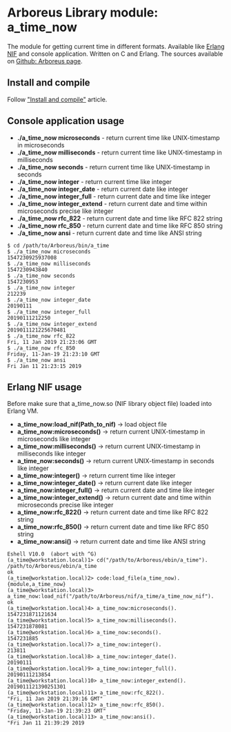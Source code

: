 # Arboreus Library module: a_time_now

The module for getting current time in different formats. Available like [Erlang NIF](http://erlang.org/doc/tutorial/nif.html) and console application. Written on C and Erlang. The sources available on [Github: Arboreus page](https://github.com/ArboreusSystems/arboreus_library).

## Install and compile

Follow ["Install and compile"](https://github.com/ArboreusSystems/arboreus_wiki_public/blob/master/library/wiki_install_and_compile.md) article.

## Console application usage

* **./a_time_now microseconds** - return current time like UNIX-timestamp in microseconds
* **./a_time_now milliseconds** - return current time like UNIX-timestamp in milliseconds
* **./a_time_now seconds** - return current time like UNIX-timestamp in seconds
* **./a_time_now integer** - return current time like integer
* **./a_time_now integer_date** - return current date like integer
* **./a_time_now integer_full** - return current date and time like integer
* **./a_time_now integer_extend** - return current date and time within microseconds precise like integer
* **./a_time_now rfc_822** - return current date and time like RFC 822 string
* **./a_time_now rfc_850** - return current date and time like RFC 850 string
* **./a_time_now ansi** - return current date and time like ANSI string

```console
$ cd /path/to/Arboreus/bin/a_time
$ ./a_time_now microseconds
1547230925937008
$ ./a_time_now milliseconds
1547230943840
$ ./a_time_now seconds
1547230953
$ ./a_time_now integer
212239
$ ./a_time_now integer_date
20190111
$ ./a_time_now integer_full
20190111212250
$ ./a_time_now integer_extend
2019011121225670481
$ ./a_time_now rfc_822
Fri, 11 Jan 2019 21:23:06 GMT
$ ./a_time_now rfc_850
Friday, 11-Jan-19 21:23:10 GMT
$ ./a_time_now ansi
Fri Jan 11 21:23:15 2019
```

## Erlang NIF usage

Before make sure that a_time_now.so (NIF library object file) loaded into Erlang VM.

* **a_time_now:load_nif(Path_to_nif)** -> load object file
* **a_time_now:microseconds()** -> return current UNIX-timestamp   in microseconds like integer
* **a_time_now:milliseconds()** -> return current UNIX-timestamp   in milliseconds like integer
* **a_time_now:seconds()** -> return current UNIX-timestamp in seconds like integer
* **a_time_now:integer()** -> return current time like integer
* **a_time_now:integer_date()** -> return current date like integer
* **a_time_now:integer_full()** -> return current date and time like integer
* **a_time_now:integer_extend()** -> return current date and time within microseconds precise like integer
* **a_time_now:rfc_822()** -> return current date and time like RFC 822 string
* **a_time_now:rfc_850()** -> return current date and time like RFC 850 string
* **a_time_now:ansi()** -> return current date and time like ANSI string 

```console
Eshell V10.0  (abort with ^G)
(a_time@workstation.local)1> cd("/path/to/Arboreus/ebin/a_time").
/path/to/Arboreus/ebin/a_time
ok
(a_time@workstation.local)2> code:load_file(a_time_now).
{module,a_time_now}
(a_time@workstation.local)3> a_time_now:load_nif("/path/to/Arboreus/nif/a_time/a_time_now_nif").
ok
(a_time@workstation.local)4> a_time_now:microseconds().
1547231871121634
(a_time@workstation.local)5> a_time_now:milliseconds().
1547231878081
(a_time@workstation.local)6> a_time_now:seconds().
1547231885
(a_time@workstation.local)7> a_time_now:integer().
213811
(a_time@workstation.local)8> a_time_now:integer_date().
20190111
(a_time@workstation.local)9> a_time_now:integer_full().
20190111213854
(a_time@workstation.local)10> a_time_now:integer_extend().
2019011121390251301
(a_time@workstation.local)11> a_time_now:rfc_822().
"Fri, 11 Jan 2019 21:39:16 GMT"
(a_time@workstation.local)12> a_time_now:rfc_850().
"Friday, 11-Jan-19 21:39:23 GMT"
(a_time@workstation.local)13> a_time_now:ansi().
"Fri Jan 11 21:39:29 2019
```